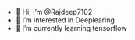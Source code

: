- 👋 Hi, I’m @Rajdeep7102
- 👀 I’m interested in Deeplearing
- 🌱 I’m currently learning tensorflow

<!---
Rajdeep7102/Rajdeep7102 is a ✨ special ✨ repository because its `README.md` (this file) appears on your GitHub profile.
You can click the Preview link to take a look at your changes.
--->
